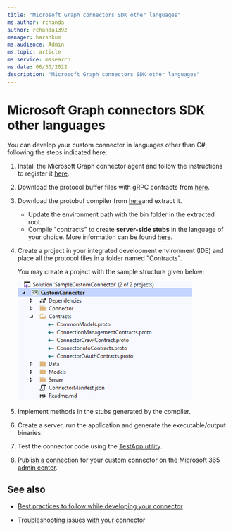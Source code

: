 ```yaml
---
title: "Microsoft Graph connectors SDK other languages"
ms.author: rchanda
author: rchanda1392
manager: harshkum
ms.audience: Admin
ms.topic: article
ms.service: mssearch
ms.date: 06/30/2022
description: "Microsoft Graph connectors SDK other languages"
---
```


# Microsoft Graph connectors SDK other languages

You can develop your custom connector in languages other than C\#, following the steps indicated here:

1. Install the Microsoft Graph connector agent and follow the instructions to register it [here](/MicrosoftSearch/graph-connector-agent).

2. Download the protocol buffer files with gRPC contracts from [here](https://github.com/microsoftgraph/msgraph-connectors-sdk/tree/main/Contracts).

3. Download the protobuf compiler from [here](https://github.com/protocolbuffers/protobuf/releases)and extract it.

    * Update the environment path with the bin folder in the extracted root.
    * Compile "contracts" to create **server-side stubs** in the language of your choice. More information can be found [here](https://grpc.io/docs/languages/).

4. Create a project in your integrated development environment (IDE) and place all the protocol files in a folder named "Contracts".

    You may create a project with the sample structure given below:

    ![Sample project structure](media/connectors-sdk/projectstructure.png)

5. Implement methods in the stubs generated by the compiler.

6. Create a server, run the application and generate the executable/output binaries.

7. Test the connector code using the [TestApp utility](/MicrosoftSearch/custom-connector-sdk-testapp).

8. [Publish a connection](/MicrosoftSearch/custom-connector-sdk-publish) for your custom connector on the [Microsoft 365 admin center](https://admin.microsoft.com/adminportal/home#/MicrosoftSearch/Connectors/add).

## See also

* [Best practices to follow while developing your connector](/MicrosoftSearch/custom-connector-sdk-best-practices)

* [Troubleshooting issues with your connector](/MicrosoftSearch/custom-connector-sdk-troubleshooting)

